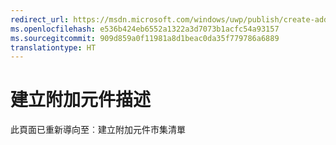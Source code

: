 ```yaml
---
redirect_url: https://msdn.microsoft.com/windows/uwp/publish/create-add-on-store-listings
ms.openlocfilehash: e536b424eb6552a1322a3d7073b1acfc54a93157
ms.sourcegitcommit: 909d859a0f11981a8d1beac0da35f779786a6889
translationtype: HT
---
```

# <a name="create-add-on-descriptions"></a>建立附加元件描述

此頁面已重新導向至︰建立附加元件市集清單